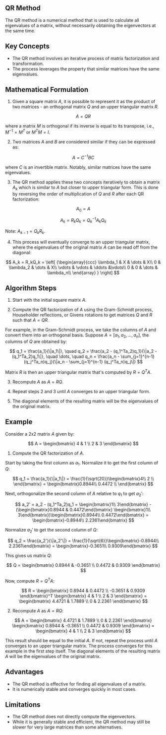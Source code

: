 ## QR Method

The QR method is a numerical method that is used to calculate all eigenvalues of a matrix, without necessarily obtaining the eigenvectors at the same time.

## Key Concepts

- The QR method involves an iterative process of matrix factorization and transformation.
- The process leverages the property that similar matrices have the same eigenvalues.

## Mathematical Formulation

1. Given a square matrix $A$, it is possible to represent it as the product of two matrices - an orthogonal matrix $Q$ and an upper triangular matrix $R$.

$$
A = QR
$$

where a matrix $M$ is orthogonal if its inverse is equal to its transpose, i.e., $M^{-1} = M^T$ or $M^TM = I$.

2. Two matrices $A$ and $B$ are considered similar if they can be expressed as:

$$
A = C^{-1}BC
$$

where $C$ is an invertible matrix. Notably, similar matrices have the same eigenvalues.

3. The QR method applies these two concepts iteratively to obtain a matrix $A_k$ which is similar to $A$ but closer to upper triangular form. This is done by reversing the order of multiplication of $Q$ and $R$ after each QR factorization:

$$
A_0 = A
$$

$$
A_k = R_kQ_k = Q^{-1}_kA_kQ_k
$$

Note: $A_{k-1} = Q_kR_k$.

4. This process will eventually converge to an upper triangular matrix, where the eigenvalues of the original matrix $A$ can be read off from the diagonal:

$$
A_k = R_kQ_k = \left[ {\begin{array}{ccc}
\lambda_1 & X & \dots & X\\
0 & \lambda_2 & \dots & X\\
\vdots & \vdots & \ddots &\vdots\\
0 & 0 & \dots & \lambda_n\\
\end{array} } \right]
$$

## Algorithm Steps

1. Start with the initial square matrix $A$.

2. Compute the QR factorization of $A$ using the Gram-Schmidt process, Householder reflections, or Givens rotations to get matrices $Q$ and $R$ such that $A = QR$.

For example, in the Gram-Schmidt process, we take the columns of $A$ and convert them into an orthogonal basis. Suppose $A = [a_1, a_2, ..., a_n]$, the columns of $Q$ are obtained by:

$$
q_1 = \frac{a_1}{\|a_1\|}, \quad q_2 = \frac{a_2 - (q_1^Ta_2)q_1}{\|a_2 - (q_1^Ta_2)q_1\|}, \quad \dots, \quad q_n = \frac{a_n - \sum_{j=1}^{n-1} (q_j^Ta_n)q_j}{\|a_n - \sum_{j=1}^{n-1} (q_j^Ta_n)q_j\|}
$$

Matrix $R$ is then an upper triangular matrix that's computed by $R = Q^TA$.

3. Recompute $A$ as $A = RQ$.

4. Repeat steps 2 and 3 until $A$ converges to an upper triangular form.

5. The diagonal elements of the resulting matrix will be the eigenvalues of the original matrix.

## Example

Consider a 2x2 matrix $A$ given by:

$$
A = 
\begin{bmatrix}
4 & 1 \\
2 & 3
\end{bmatrix}
$$

1. Compute the QR factorization of $A$.

Start by taking the first column as $a_1$. Normalize it to get the first column of $Q$:

$$
q_1 = \frac{a_1}{\|a_1\|} = \frac{1}{\sqrt{20}}\begin{bmatrix}4\\ 2 \\ 
\end{bmatrix} = \begin{bmatrix}0.8944\\ 0.4472 \\ 
\end{bmatrix}
$$

Next, orthogonalize the second column of $A$ relative to $q_1$ to get $a_2'$:

$$
a_2' = a_2 - (q_1^Ta_2)q_1 = \begin{bmatrix}1\\ 3\end{bmatrix} - (\begin{bmatrix}0.8944 & 0.4472\end{bmatrix} \begin{bmatrix}1\\  3\end{bmatrix})\begin{bmatrix}0.8944\\ 0.4472\end{bmatrix} = \begin{bmatrix}-0.8944\\ 2.2361\end{bmatrix}
$$

Normalize $a_2'$ to get the second column of $Q$:

$$
q_2 = \frac{a_2'}{\|a_2'\|} = \frac{1}{\sqrt{6}}\begin{bmatrix}-0.8944\\ 2.2361\end{bmatrix} = \begin{bmatrix}-0.3651\\ 0.9309\end{bmatrix}
$$

This gives us matrix $Q$:

$$
Q = 
\begin{bmatrix}
0.8944 & -0.3651 \\
0.4472 & 0.9309
\end{bmatrix}
$$

Now, compute $R = Q^TA$:

$$
R = 
\begin{bmatrix}
0.8944 & 0.4472 \\
-0.3651 & 0.9309
\end{bmatrix}^T 
\begin{bmatrix}
4 & 1 \\
2 & 3
\end{bmatrix} =
\begin{bmatrix}
4.4721 & 1.7889 \\
0 & 2.2361
\end{bmatrix}
$$

2. Recompute $A$ as $A = RQ$:

$$
A = 
\begin{bmatrix}
4.4721 & 1.7889 \\
0 & 2.2361
\end{bmatrix}
\begin{bmatrix}
0.8944 & -0.3651 \\
0.4472 & 0.9309
\end{bmatrix} =
\begin{bmatrix}
4 & 1 \\
2 & 3
\end{bmatrix}
$$

This result should be equal to the initial $A$. If not, repeat the process until $A$ converges to an upper triangular matrix. The process converges for this example in the first step itself. The diagonal elements of the resulting matrix $A$ will be the eigenvalues of the original matrix.

## Advantages

- The QR method is effective for finding all eigenvalues of a matrix.
- It is numerically stable and converges quickly in most cases.

## Limitations

- The QR method does not directly compute the eigenvectors.
- While it is generally stable and efficient, the QR method may still be slower for very large matrices than some alternatives.
